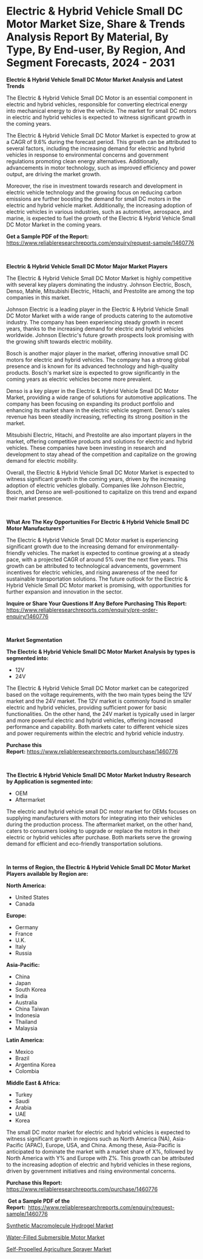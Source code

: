 <p><h1>Electric & Hybrid Vehicle Small DC Motor Market Size, Share & Trends Analysis Report By Material, By Type, By End-user, By Region, And Segment Forecasts, 2024 - 2031</h1></p><p><strong>Electric & Hybrid Vehicle Small DC Motor Market Analysis and Latest Trends</strong></p>
<p><p>The Electric & Hybrid Vehicle Small DC Motor is an essential component in electric and hybrid vehicles, responsible for converting electrical energy into mechanical energy to drive the vehicle. The market for small DC motors in electric and hybrid vehicles is expected to witness significant growth in the coming years.</p><p>The Electric & Hybrid Vehicle Small DC Motor Market is expected to grow at a CAGR of 9.6% during the forecast period. This growth can be attributed to several factors, including the increasing demand for electric and hybrid vehicles in response to environmental concerns and government regulations promoting clean energy alternatives. Additionally, advancements in motor technology, such as improved efficiency and power output, are driving the market growth.</p><p>Moreover, the rise in investment towards research and development in electric vehicle technology and the growing focus on reducing carbon emissions are further boosting the demand for small DC motors in the electric and hybrid vehicle market. Additionally, the increasing adoption of electric vehicles in various industries, such as automotive, aerospace, and marine, is expected to fuel the growth of the Electric & Hybrid Vehicle Small DC Motor Market in the coming years.</p></p>
<p><strong>Get a Sample PDF of the Report:&nbsp;</strong> <a href="https://www.reliableresearchreports.com/enquiry/request-sample/1460776">https://www.reliableresearchreports.com/enquiry/request-sample/1460776</a></p>
<p>&nbsp;</p>
<p><strong>Electric & Hybrid Vehicle Small DC Motor Major Market Players</strong></p>
<p><p>The Electric & Hybrid Vehicle Small DC Motor Market is highly competitive with several key players dominating the industry. Johnson Electric, Bosch, Denso, Mahle, Mitsubishi Electric, Hitachi, and Prestolite are among the top companies in this market.</p><p>Johnson Electric is a leading player in the Electric & Hybrid Vehicle Small DC Motor Market with a wide range of products catering to the automotive industry. The company has been experiencing steady growth in recent years, thanks to the increasing demand for electric and hybrid vehicles worldwide. Johnson Electric's future growth prospects look promising with the growing shift towards electric mobility.</p><p>Bosch is another major player in the market, offering innovative small DC motors for electric and hybrid vehicles. The company has a strong global presence and is known for its advanced technology and high-quality products. Bosch's market size is expected to grow significantly in the coming years as electric vehicles become more prevalent.</p><p>Denso is a key player in the Electric & Hybrid Vehicle Small DC Motor Market, providing a wide range of solutions for automotive applications. The company has been focusing on expanding its product portfolio and enhancing its market share in the electric vehicle segment. Denso's sales revenue has been steadily increasing, reflecting its strong position in the market.</p><p>Mitsubishi Electric, Hitachi, and Prestolite are also important players in the market, offering competitive products and solutions for electric and hybrid vehicles. These companies have been investing in research and development to stay ahead of the competition and capitalize on the growing demand for electric mobility.</p><p>Overall, the Electric & Hybrid Vehicle Small DC Motor Market is expected to witness significant growth in the coming years, driven by the increasing adoption of electric vehicles globally. Companies like Johnson Electric, Bosch, and Denso are well-positioned to capitalize on this trend and expand their market presence.</p></p>
<p>&nbsp;</p>
<p><strong>What Are The Key Opportunities For Electric & Hybrid Vehicle Small DC Motor Manufacturers?</strong></p>
<p><p>The Electric & Hybrid Vehicle Small DC Motor market is experiencing significant growth due to the increasing demand for environmentally-friendly vehicles. The market is expected to continue growing at a steady pace, with a projected CAGR of around 5% over the next five years. This growth can be attributed to technological advancements, government incentives for electric vehicles, and rising awareness of the need for sustainable transportation solutions. The future outlook for the Electric & Hybrid Vehicle Small DC Motor market is promising, with opportunities for further expansion and innovation in the sector.</p></p>
<p><strong>Inquire or Share Your Questions If Any Before Purchasing This Report:</strong> <a href="https://www.reliableresearchreports.com/enquiry/pre-order-enquiry/1460776">https://www.reliableresearchreports.com/enquiry/pre-order-enquiry/1460776</a></p>
<p>&nbsp;</p>
<p><strong>Market Segmentation</strong></p>
<p><strong>The Electric & Hybrid Vehicle Small DC Motor Market Analysis by types is segmented into:</strong></p>
<p><ul><li>12V</li><li>24V</li></ul></p>
<p><p>The Electric & Hybrid Vehicle Small DC Motor market can be categorized based on the voltage requirements, with the two main types being the 12V market and the 24V market. The 12V market is commonly found in smaller electric and hybrid vehicles, providing sufficient power for basic functionalities. On the other hand, the 24V market is typically used in larger and more powerful electric and hybrid vehicles, offering increased performance and capability. Both markets cater to different vehicle sizes and power requirements within the electric and hybrid vehicle industry.</p></p>
<p><strong>Purchase this Report:&nbsp;</strong><a href="https://www.reliableresearchreports.com/purchase/1460776">https://www.reliableresearchreports.com/purchase/1460776</a></p>
<p>&nbsp;</p>
<p><strong>The Electric & Hybrid Vehicle Small DC Motor Market Industry Research by Application is segmented into:</strong></p>
<p><ul><li>OEM</li><li>Aftermarket</li></ul></p>
<p><p>The electric and hybrid vehicle small DC motor market for OEMs focuses on supplying manufacturers with motors for integrating into their vehicles during the production process. The aftermarket market, on the other hand, caters to consumers looking to upgrade or replace the motors in their electric or hybrid vehicles after purchase. Both markets serve the growing demand for efficient and eco-friendly transportation solutions.</p></p>
<p>&nbsp;</p>
<p><strong>In terms of Region, the Electric & Hybrid Vehicle Small DC Motor Market Players available by Region are:</strong></p>
<p>
    <p> <strong> North America: </strong>
        <ul>
            <li>United States</li>
            <li>Canada</li>
        </ul>
        </p> 
    <p> <strong> Europe: </strong>
        <ul>
            <li>Germany</li>
            <li>France</li>
            <li>U.K.</li>
            <li>Italy</li>
            <li>Russia</li>
        </ul>
        </p> 
    <p> <strong> Asia-Pacific: </strong>
        <ul>
            <li>China</li>
            <li>Japan</li>
            <li>South Korea</li>
            <li>India</li>
            <li>Australia</li>
            <li>China Taiwan</li>
            <li>Indonesia</li>
            <li>Thailand</li>
            <li>Malaysia</li>
        </ul>
        </p> 
    <p> <strong> Latin America: </strong>
        <ul>
            <li>Mexico</li>
            <li>Brazil</li>
            <li>Argentina Korea</li>
            <li>Colombia</li>
        </ul>
        </p> 
    <p> <strong> Middle East & Africa: </strong>
        <ul>
            <li>Turkey</li>
            <li>Saudi</li>
            <li>Arabia</li>
            <li>UAE</li>
            <li>Korea</li>
        </ul>
    </p>
    </p>
<p><p>The small DC motor market for electric and hybrid vehicles is expected to witness significant growth in regions such as North America (NA), Asia-Pacific (APAC), Europe, USA, and China. Among these, Asia-Pacific is anticipated to dominate the market with a market share of X%, followed by North America with Y% and Europe with Z%. This growth can be attributed to the increasing adoption of electric and hybrid vehicles in these regions, driven by government initiatives and rising environmental concerns.</p></p>
<p><strong>Purchase this Report: </strong><a href="https://www.reliableresearchreports.com/purchase/1460776">https://www.reliableresearchreports.com/purchase/1460776</a></p>
<p>&nbsp;<strong>Get a Sample PDF of the Report:&nbsp;&nbsp;</strong><a href="https://www.reliableresearchreports.com/enquiry/request-sample/1460776">https://www.reliableresearchreports.com/enquiry/request-sample/1460776</a></p>
<p><strong></strong></p>
<p><p><a href="https://view.publitas.com/reportprime-1/synthetic-macromolecule-hydrogel-market-analysis-examines-its-scope-on-growth-opportunities-and-forecasted-trends-spanning-from-2023-to-2030/">Synthetic Macromolecule Hydrogel Market</a></p><p><a href="https://view.publitas.com/reportprime-1/water-filled-submersible-motor-market-size-growing-and-forecasted-for-period-from-2023-2030-and-provides-complete-market-analysis-of-this-market/">Water-Filled Submersible Motor Market</a></p><p><a href="https://view.publitas.com/reportprime-1/self-propelled-agriculture-sprayer-market-size-reflecting-a-forecast-till-2030-market-by-type-by-application-and-by-geography/">Self-Propelled Agriculture Sprayer Market</a></p></p>